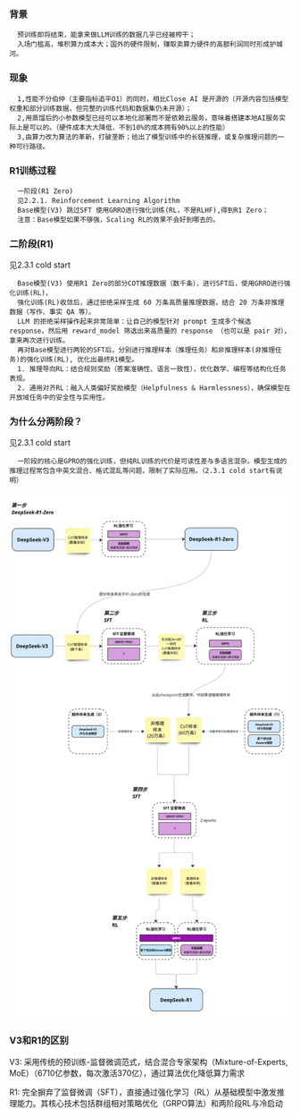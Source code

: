 ### 背景

      预训练即将结束，能拿来做LLM训练的数据几乎已经被榨干；
      入场门槛高，堆积算力成本大；国外的硬件限制，赚取卖算力硬件的高额利润同时形成护城河。

### 现象

      1,性能不分伯仲（主要指标追平O1）的同时，相比Close AI 是开源的（开源内容包括模型权重和部分训练数据，但完整的训练代码和数据集仍未开源）；
      2,用蒸馏后的小参数模型已经可以本地化部署而不是依赖云服务，意味着搭建本地AI服务实际上是可以的。（硬件成本大大降低，不到10%的成本拥有90%以上的性能）
      3,由算力改为算法的革新，打破垄断；给出了模型训练中的长链推理，或复杂推理问题的一种可行路径。

### R1训练过程

      一阶段(R1 Zero)
      见2.2.1. Reinforcement Learning Algorithm
      Base模型(V3) 跳过SFT 使用GRRO进行强化训练(RL，不是RLHF),得到R1 Zero；
      注意：Base模型如果不够强，Scaling RL的效果不会好到哪去的。

### 二阶段(R1)
见2.3.1 cold start

      Base模型(V3) 使用R1 Zero的部分COT推理数据（数千条），进行SFT后，使用GRRO进行强化训练(RL)，
      强化训练(RL)收敛后，通过拒绝采样生成 60 万条高质量推理数据，结合 20 万条非推理数据（写作、事实 QA 等）。
      LLM 的拒绝采样操作起来非常简单：让自己的模型针对 prompt 生成多个候选 response，然后用 reward_model 筛选出来高质量的 response （也可以是 pair 对），拿来再次进行训练。
      再对Base模型进行两轮的SFT后，分别进行推理样本（推理任务）和非推理样本(非推理任务)的强化训练(RL), 优化出最终R1模型。
      1. 推理导向RL：结合规则奖励（答案准确性、语言一致性），优化数学、编程等结构化任务表现。
      2. 通用对齐RL：融入人类偏好奖励模型（Helpfulness & Harmlessness），确保模型在开放域任务中的安全性与实用性。

### 为什么分两阶段？
见2.3.1 cold start
            
      一阶段的核心是GPRO的强化训练，但纯RL训练的代价是可读性差与多语言混杂。模型生成的推理过程常包含中英文混合、格式混乱等问题，限制了实际应用。（2.3.1 cold start有说明）

![img.png](img/img.png)

### V3和R1的区别

V3: 采用传统的预训练-监督微调范式，结合混合专家架构（Mixture-of-Experts, MoE）（6710亿参数，每次激活370亿），通过算法优化降低算力需求

R1: 完全摒弃了监督微调（SFT），直接通过强化学习（RL）从基础模型中激发推理能力。其核心技术包括群组相对策略优化（GRPO算法）和两阶段RL与冷启动